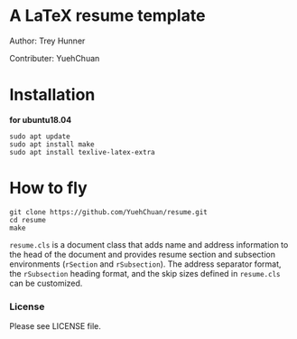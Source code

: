 # A LaTeX resume template

Author: Trey Hunner

Contributer: YuehChuan

Installation
========

**for ubuntu18.04**
```
sudo apt update
sudo apt install make
sudo apt install texlive-latex-extra 

```

How to fly
========

```
git clone https://github.com/YuehChuan/resume.git
cd resume 
make
```
`resume.cls` is a document class that adds name and address information to the
head of the document and provides resume section and subsection environments
(`rSection` and `rSubsection`).  The address separator format, the
`rSubsection` heading format, and the skip sizes defined in `resume.cls` can be
customized.

### License

Please see LICENSE file.
